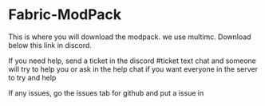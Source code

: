 # Fabric-ModPack
This is where you will download the modpack. we use multimc. Download below this link in discord.  

If you need help, send a ticket in the discord #ticket text chat and someone will try to help you or ask in the help chat 
if you want everyone in the server to try and help  

If any issues, go the issues tab for github and put a issue in

